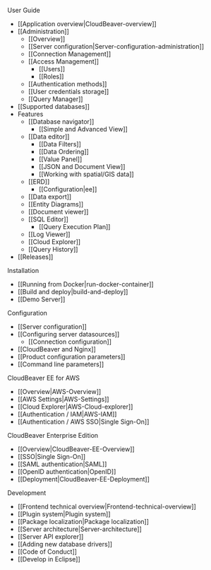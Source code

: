 User Guide  

- [[Application overview|CloudBeaver-overview]]
- [[Administration]]
   - [[Overview]]
   - [[Server configuration|Server-configuration-administration]]
   - [[Connection Management]]
   - [[Access Management]]
     - [[Users]]
     - [[Roles]]
   - [[Authentication methods]]
   - [[User credentials storage]]
   - [[Query Manager]]
- [[Supported databases]]
- Features
   - [[Database navigator]]
     - [[Simple and Advanced View]]
   - [[Data editor]]
     - [[Data Filters]]
     - [[Data Ordering]]
     - [[Value Panel]]
     - [[JSON and Document View]]
     - [[Working with spatial/GIS data]]
   - [[ERD]]
     - [[Configuration|ee]]
   - [[Data export]]
   - [[Entity Diagrams]]
   - [[Document viewer]]
   - [[SQL Editor]]
     - [[Query Execution Plan]]
   - [[Log Viewer]]
   - [[Cloud Explorer]]
   - [[Query History]]
- [[Releases]] <!-- CMD:SKIP -->

Installation  

- [[Running from Docker|run-docker-container]]
- [[Build and deploy|build-and-deploy]]
- [[Demo Server]]

Configuration   

- [[Server configuration]]
- [[Configuring server datasources]]
   - [[Connection configuration]] 
- [[CloudBeaver and Nginx]]
- [[Product configuration parameters]]
- [[Command line parameters]]

CloudBeaver EE for AWS
- [[Overview|AWS-Overview]]
- [[AWS Settings|AWS-Settings]]
- [[Cloud Explorer|AWS-Cloud-explorer]]
- [[Authentication / IAM|AWS-IAM]]
- [[Authentication / AWS SSO|Single Sign-On]]

CloudBeaver Enterprise Edition
- [[Overview|CloudBeaver-EE-Overview]]
- [[SSO|Single Sign-On]]
- [[SAML authentication|SAML]]
- [[OpenID authentication|OpenID]]
- [[Deployment|CloudBeaver-EE-Deployment]]

Development <!--CMD:SKIP-->

- [[Frontend technical overview|Frontend-technical-overview]] <!--CMD:SKIP-->
- [[Plugin system|Plugin system]] <!--CMD:SKIP-->
- [[Package localization|Package localization]] <!--CMD:SKIP-->
- [[Server architecture|Server-architecture]] <!--CMD:SKIP-->
- [[Server API explorer]] <!--CMD:SKIP-->
- [[Adding new database drivers]] <!--CMD:SKIP-->
- [[Code of Conduct]] <!--CMD:SKIP-->
- [[Develop in Eclipse]] <!--CMD:SKIP-->
